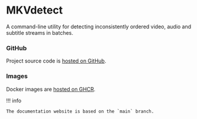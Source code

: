 # MKVdetect

A command-line utility for detecting inconsistently ordered video, audio and subtitle streams in batches.

### GitHub

Project source code is [hosted on GitHub](https://github.com/ToshY/mkvdetect).

### Images

Docker images are [hosted on GHCR](https://github.com/ToshY/mkvdetect/pkgs/container/mkvdetect).

!!! info

    The documentation website is based on the `main` branch.

